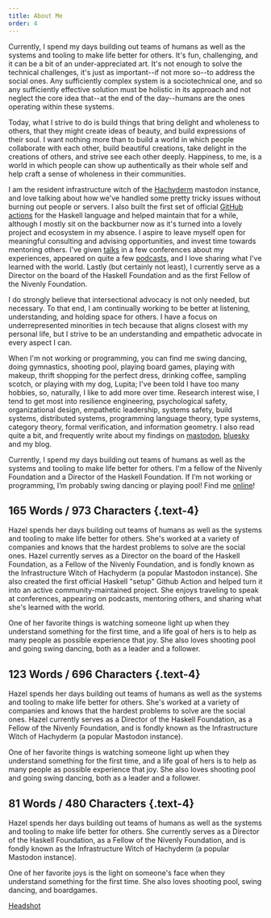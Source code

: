 ```yaml
---
title: About Me
order: 4
---
```


<div data-atabs class="flow">
  <section id="long" data-atabs-panel data-atabs-tab-label="Long" class="flow">

Currently, I spend my days building out teams of humans as well as the systems and tooling to make life better for others.
It's fun, challenging, and it can be a bit of an under-appreciated art.
It's not enough to solve the technical challenges, it's just as important--if not more so--to address the social ones.
Any sufficiently complex system is a sociotechnical one, and so any sufficiently effective solution must be holistic in its approach and not neglect the core idea that--at the end of the day--humans are the ones operating within these systems.

Today, what I strive to do is build things that bring delight and wholeness to others, that they might create ideas of beauty, and build expressions of their soul.
I want nothing more than to build a world in which people collaborate with each other, build beautiful creations, take delight in the creations of others, and strive see each other deeply.
Happiness, to me, is a world in which people can show up authentically as their whole self and help craft a sense of wholeness in their communities.

I am the resident infrastructure witch of the [Hachyderm](https://hachyderm.io) mastodon instance, and love talking about how we've handled some pretty tricky issues without burning out people or servers.
I also built the first set of official [GitHub actions](https://github.com/haskell-actions/setup) for the Haskell language and helped maintain that for a while, although I mostly sit on the backburner now as it's turned into a lovely project and ecosystem in my absence.
I aspire to leave myself open for meaningful consulting and advising opportunities, and invest time towards mentoring others.
I've given [talks](/media/#talks) in a few conferences about my experiences, appeared on quite a few [podcasts](/media/#podcasts), and I love sharing what I've learned with the world.
Lastly (but certainly not least), I currently serve as a Director on the board of the Haskell Foundation and as the first Fellow of the Nivenly Foundation.

I do strongly believe that intersectional advocacy is not only needed, but necessary.
To that end, I am continually working to be better at listening, understanding, and holding space for others.
I have a focus on underrepresented minorities in tech because that aligns closest with my personal life, but I strive to be an understanding and empathetic advocate in every aspect I can.

When I'm not working or programming, you can find me swing dancing, doing gymnastics, shooting pool, playing board games, playing with makeup, thrift shopping for the perfect dress, drinking coffee, sampling scotch, or playing with my dog, Lupita; I've been told I have too many hobbies, so, naturally, I like to add more over time.
Research interest wise, I tend to get most into resilience engineering, psychological safety, organizational design, empathetic leadership, systems safety, build systems, distributed systems, programming language theory, type systems, category theory, formal verification, and information geometry.
I also read quite a bit, and frequently write about my findings on [mastodon]({{socialMedia.mastodon.url}}), [bluesky]({{socialMedia.bluesky.url}}) and my blog.

  </section>
  <section id="short" data-atabs-panel data-atabs-tab-label="Short" class="flow">

Currently, I spend my days building out teams of humans as well as the systems and tooling to make life better for others.
I'm a fellow of the Nivenly Foundation and a Director of the Haskell Foundation.
If I’m not working or programming, I’m probably swing dancing or playing pool!
Find me [online](/contact)!

  </section>
  <section id="speaker" data-atabs-panel data-atabs-tab-label="Speaker" class="flow">

## 165 Words / 973 Characters {.text-4}

Hazel spends her days building out teams of humans as well as the systems and tooling to make life better for others.
She's worked at a variety of companies and knows that the hardest problems to solve are the social ones.
Hazel currently serves as a Director on the board of the Haskell Foundation, as a Fellow of the Nivenly Foundation, and is fondly known as the Infrastructure Witch of Hachyderm (a popular Mastodon instance).
She also created the first official Haskell "setup" Github Action and helped turn it into an active community-maintained project.
She enjoys traveling to speak at conferences, appearing on podcasts, mentoring others, and sharing what she's learned with the world.

One of her favorite things is watching someone light up when they understand something for the first time, and a life goal of hers is to help as many people as possible experience that joy.
She also loves shooting pool and going swing dancing, both as a leader and a follower.

## 123 Words / 696 Characters {.text-4}

Hazel spends her days building out teams of humans as well as the systems and tooling to make life better for others.
She's worked at a variety of companies and knows that the hardest problems to solve are the social ones.
Hazel currently serves as a Director of the Haskell Foundation, as a Fellow of the Nivenly Foundation, and is fondly known as the Infrastructure Witch of Hachyderm (a popular Mastodon instance).

One of her favorite things is watching someone light up when they understand something for the first time, and a life goal of hers is to help as many people as possible experience that joy.
She also loves shooting pool and going swing dancing, both as a leader and a follower.

## 81 Words / 480 Characters {.text-4}

Hazel spends her days building out teams of humans as well as the systems and tooling to make life better for others.
She currently serves as a Director of the Haskell Foundation, as a Fellow of the Nivenly Foundation, and is fondly known as the Infrastructure Witch of Hachyderm (a popular Mastodon instance).

One of her favorite joys is the light on someone's face when they understand something for the first time.
She also loves shooting pool, swing dancing, and boardgames.

[Headshot](/images/og.jpg)

  </section>
</div>

<script data-helmet="tabs-page" async defer>
{% include "tabs.js" %}
</script>

<style data-helmet="tabs-style">
{% include "tabs.css" %}
</style>
